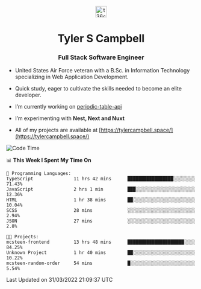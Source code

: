 <p align="center">
<a href="https://www.linkedin.com/in/t36campbell" target="blank"><img align="center" src="https://ik.imagekit.io/t36campbell/Portfolio/linkedin.png.original_m8bbGgPh6.png" alt="t36campbell" height="30" width="30" /></a>
</p>
<h1 align="center">Tyler S Campbell</h1>
<h3 align="center">Full Stack Software Engineer</h3>

* United States Air Force veteran with a B.Sc. in Information Technology specializing in Web Application Development. 

* Quick study, eager to cultivate the skills needed to become an elite developer.

* I’m currently working on [periodic-table-api](https://github.com/t36campbell/periodic-table-api)

* I’m experimenting with **Nest, Next and Nuxt**

* All of my projects are available at [https://tylercampbell.space/](https://tylercampbell.space/)

<!--START_SECTION:waka-->
![Code Time](http://img.shields.io/badge/Code%20Time-1%2C536%20hrs%2040%20mins-blue)

📊 **This Week I Spent My Time On** 

```text
💬 Programming Languages: 
TypeScript               11 hrs 42 mins      █████████████████░░░░░░░░   71.43% 
JavaScript               2 hrs 1 min         ███░░░░░░░░░░░░░░░░░░░░░░   12.36% 
HTML                     1 hr 38 mins        ██░░░░░░░░░░░░░░░░░░░░░░░   10.04% 
SCSS                     28 mins             ░░░░░░░░░░░░░░░░░░░░░░░░░   2.94% 
JSON                     27 mins             ░░░░░░░░░░░░░░░░░░░░░░░░░   2.8%

🐱‍💻 Projects: 
mcsteen-frontend         13 hrs 48 mins      █████████████████████░░░░   84.25% 
Unknown Project          1 hr 40 mins        ██░░░░░░░░░░░░░░░░░░░░░░░   10.22% 
mcsteen-random-order     54 mins             █░░░░░░░░░░░░░░░░░░░░░░░░   5.54%

```


 Last Updated on 31/03/2022 21:09:37 UTC
<!--END_SECTION:waka-->
